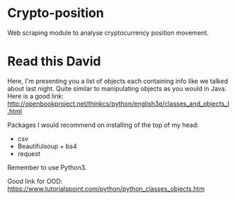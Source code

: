 # Crypto-position
Web scraping module to analyse cryptocurrency position movement.

# Read this David
Here, I'm presenting you a list of objects each containing info like we talked about last night. Quite similar to manipulating objects as you would in Java. Here is a good link:
http://openbookproject.net/thinkcs/python/english3e/classes_and_objects_I.html

Packages I would recommend on installing of the top of my head:
- csv
- Beautifulsoup + bs4
- request

Remember to use Python3.

Good link for OOD: https://www.tutorialspoint.com/python/python_classes_objects.htm
